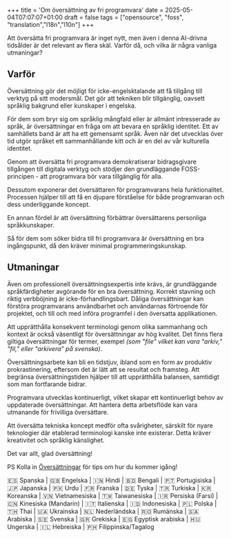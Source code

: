 +++
title = 'Om översättning av fri programvara'
date = 2025-05-04T07:07:07+01:00
draft = false
tags = ["opensource", "foss", "translation","l18n","l10n"]
+++

Att översätta fri programvara är inget nytt, men även i denna AI-drivna tidsålder är det relevant av flera skäl. Varför då, och vilka är några vanliga utmaningar?

## Varför

Översättning gör det möjligt för icke-engelsktalande att få tillgång till verktyg på sitt modersmål. Det gör att tekniken blir tillgänglig, oavsett språklig bakgrund eller kunskaper i engelska.

För dem som bryr sig om språklig mångfald eller är allmänt intresserade av språk, är översättningar en fråga om att bevara en språklig identitet. Ett av samhällets band är att ha ett gemensamt språk. Även när det utvecklas över tid utgör språket ett sammanhållande kitt och är en del av vår kulturella identitet.

Genom att översätta fri programvara demokratiserar bidragsgivare tillgången till digitala verktyg och stödjer den grundläggande FOSS-principen - att programvara bör vara tillgänglig för alla.

Dessutom exponerar det översättaren för programvarans hela funktionalitet. Processen hjälper till att få en djupare förståelse för både programvaran och dess underliggande koncept. 

En annan fördel är att översättning förbättrar översättarens personliga språkkunskaper.

Så för dem som söker bidra till fri programvara är översättning en bra ingångspunkt, då den kräver minimal programmeringskunskap.

## Utmaningar

Även om professionell översättningsexpertis inte krävs, är grundläggande språkfärdigheter avgörande för en bra översättning. Korrekt stavning och riktig verbböjning är icke-förhandlingsbart. Dåliga översättningar kan förstöra programvarans användbarhet och användarnas förtroende för projektet, och till och med införa programfel i den översatta applikationen.

Att upprätthålla konsekvent terminologi genom olika sammanhang och kontext är också väsentligt för översättningar av hög kvalitet. Det finns flera giltiga översättningar för termer, exempel *(som "file" vilket kan vara "arkiv," "fil," eller "arkivera" på svenska)*.

Översättningsarbete kan bli en tidstjuv, ibland som en form av produktiv prokrastinering, eftersom det är lätt att se resultat och framsteg. Att begränsa översättningstiden hjälper till att upprätthålla balansen, samtidigt som man fortfarande bidrar.

Programvara utvecklas kontinuerligt, vilket skapar ett kontinuerligt behov av uppdaterade översättningar. Att hantera detta arbetsflöde kan vara utmanande för frivilliga översättare.

Att översätta tekniska koncept medför ofta svårigheter, särskilt för nyare teknologier där etablerad terminologi kanske inte existerar. Detta kräver kreativitet och språklig känslighet.

Det var allt, glad översättning!

PS Kolla in [Översättningar](/translations) för tips om hur du kommer igång!

🇪🇸 Spanska | 🇬🇧 Engelska | 🇮🇳 Hindi | 🇧🇩 Bengali | 🇵🇹 Portugisiska | 🇯🇵 Japanska | 🇵🇰 Urdu | 🇫🇷 Franska | 🇩🇪 Tyska | 🇹🇷 Turkiska | 🇰🇷 Koreanska | 🇻🇳 Vietnamesiska | 🇹🇼 Taiwanesiska | 🇮🇷 Persiska (Farsi) | 🇨🇳 Kinesiska (Mandarin) | 🇮🇹 Italienska | 🇮🇩 Indonesiska | 🇵🇱 Polska | 🇹🇭 Thai | 🇺🇦 Ukrainska | 🇳🇱 Nederländska | 🇷🇴 Rumänska | 🇸🇦 Arabiska | 🇸🇪 Svenska | 🇬🇷 Grekiska | 🇪🇬 Egyptisk arabiska | 🇭🇺 Ungerska | 🇮🇱 Hebreiska | 🇵🇭 Filippinska/Tagalog